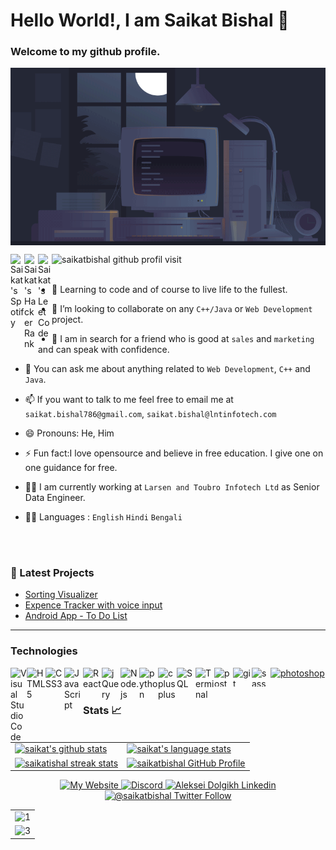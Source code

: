 # Hello World!, I am Saikat Bishal 👋
### Welcome to my github profile.

<img src = "https://github.com/saikatbishal/saikatbishal/blob/master/ezgif.com-gif-maker.gif" width ="700px" alt ="Saikat is coding!!" align = "middle"></img>
<br />
<!-- ![](https://camo.githubusercontent.com/e95508d1d417e64aaa73df8f096ab766634ca921/68747470733a2f2f6b6f6d617265762e636f6d2f67687076632f3f757365726e616d653d7361696b617462697368616c266c6162656c3d50726f66696c652b56696577732b546f646179) -->

<img src="https://komarev.com/ghpvc/?username=saikatbishal&label=PEOPLE%20VISIT%20THIS%20PROFILE&color=blueviolet&style=flat-square" alt="saikatbishal github profil visit" />


<a href="https://open.spotify.com/user/gs664afjszbfev7wyf63xn9l8">
  <img align="left" alt="Saikat's Spotify" width="22px" src="https://play-lh.googleusercontent.com/UrY7BAZ-XfXGpfkeWg0zCCeo-7ras4DCoRalC_WXXWTK9q5b0Iw7B0YQMsVxZaNB7DM" />
<a href="https://www.hackerrank.com/bored_boy">
  <img align="left" alt="Saikat's HackerRank" width="22px" src="https://cdn.worldvectorlogo.com/logos/hackerrank.svg" /></a>
  
  <a href="https://leetcode.com/saikatbishal/">
  <img align="left" alt="Saikat's LeetCode" width="22px" src="https://cdn.iconscout.com/icon/free/png-64/leetcode-3628885-3030025.png" /></a>
<br/>
  <br/>
  
- 🌱 Learning to code and of course to live life to the fullest.

- 👯 I’m looking to collaborate on any `C++/Java` or `Web Development` project.

- 🤔 I am in search for a friend who is good at `sales` and `marketing` and can speak with confidence.

- 💬 You can ask me about anything related to `Web Development`, `C++` and `Java`.
      
      
- 📫 If you want to talk to me feel free to email me at `saikat.bishal786@gmail.com`, `saikat.bishal@lntinfotech.com`

- 😄 Pronouns:  He, Him

- ⚡ Fun fact:I love opensource and believe in free education. I give one on one guidance for free.

- 👨‍⚖️ I am currently working at `Larsen and Toubro Infotech Ltd` as Senior Data Engineer.
- 🙇‍♂️ Languages : `English` `Hindi` `Bengali`

<br />
<br />

### 📕 Latest Projects

<!-- PROJECT-LIST:START -->
- [Sorting Visualizer](https://sorting-algo-saikat.herokuapp.com/)
- [Expence Tracker with voice input](https://exp-track-saikat.herokuapp.com/)
- [Android App - To Do List](https://github.com/saikatbishal/NEW-DO-IT-App)
<!-- PROJECT-LIST:END -->

---

### Technologies

<img align="left" alt="Visual Studio Code" width="26px" src="https://external-content.duckduckgo.com/iu/?u=https%3A%2F%2Fe1.pngegg.com%2Fpngimages%2F354%2F761%2Fpng-clipart-visual-studio-code-icon-redesign-for-macos-vscode-blue-and-white-logo.png&f=1&nofb=1&ipt=8f6f7ee51faf74bc0a3c8b108fa4121c3e4d35185fc25ffe86da63926d537555&ipo=images" />
<img align="left" alt="HTML5" width="30px" src="https://external-content.duckduckgo.com/iu/?u=https%3A%2F%2Flogodix.com%2Flogo%2F470388.png&f=1&nofb=1&ipt=0b8c727dab796792bf4088a666b7d3371727897bdca0f14fed0b1fad092331ff&ipo=images" />
<img align="left" alt="CSS3" width="30px" src="https://external-content.duckduckgo.com/iu/?u=http%3A%2F%2Fdevlup.com%2Fwp-content%2Fuploads%2F2013%2F07%2Fcss-logo.jpg&f=1&nofb=1&ipt=1448a0e8eedf2583678142f5cf52a06bbb8ab8a3a3cf4b445e2a309d829f25bc&ipo=images" />
<img align="left" alt="JavaScript" width="30px" src="https://external-content.duckduckgo.com/iu/?u=https%3A%2F%2Flogos-download.com%2Fwp-content%2Fuploads%2F2019%2F01%2FJavaScript_Logo.png&f=1&nofb=1&ipt=f04157e0a890896bcfb93b56759769f12d8c1956ca4ada4ba3d9648762f5a500&ipo=images" />

<img align="left" alt="React" width="30px" src="https://external-content.duckduckgo.com/iu/?u=https%3A%2F%2Fwww.pngfind.com%2Fpngs%2Fm%2F685-6854994_react-logo-no-background-hd-png-download.png&f=1&nofb=1&ipt=342bbf5c304b72665bc07b9a44f451c696c39582be5ff4fec9c3affcd8a33b88&ipo=images" />
<img align="left" alt="jQuery" width="30px" src="https://cdn3.iconfinder.com/data/icons/popular-services-brands/512/jquery-512.png" />
<img align="left" alt="Node.js" width="30px" src="https://external-content.duckduckgo.com/iu/?u=https%3A%2F%2Fwww.pngfind.com%2Fpngs%2Fm%2F683-6833893_node-js-logo-png-transparent-png.png&f=1&nofb=1&ipt=b29c17e9e51e4e598bb1295c472a19d85d815e38ccccf52aebb0210bd88012a1&ipo=images" />
<img align="left" alt="python" width="30px" src="https://external-content.duckduckgo.com/iu/?u=https%3A%2F%2Fres.cloudinary.com%2Fteepublic%2Fimage%2Fprivate%2Fs--TwCcIoc_--%2Ft_Resized%2520Artwork%2Fc_fit%2Cg_north_west%2Ch_954%2Cw_954%2Fco_000000%2Ce_outline%3A48%2Fco_000000%2Ce_outline%3Ainner_fill%3A48%2Fco_ffffff%2Ce_outline%3A48%2Fco_ffffff%2Ce_outline%3Ainner_fill%3A48%2Fco_bbbbbb%2Ce_outline%3A3%3A1000%2Fc_mpad%2Cg_center%2Ch_1260%2Cw_1260%2Fb_rgb%3Aeeeeee%2Fc_limit%2Cf_jpg%2Ch_630%2Cq_90%2Cw_630%2Fv1520050660%2Fproduction%2Fdesigns%2F2416585_0.jpg&f=1&nofb=1&ipt=c1c476f2a27bafee1a9251c856b3f27999be2124e514f416ba87dac738a49948&ipo=images" />
<img align="left" alt="c plus plus" width="30px" src="https://external-content.duckduckgo.com/iu/?u=https%3A%2F%2Fw7.pngwing.com%2Fpngs%2F46%2F626%2Fpng-transparent-c-logo-the-c-programming-language-computer-icons-computer-programming-source-code-programming-miscellaneous-template-blue.png&f=1&nofb=1&ipt=628bfd59bed4a26cdb46d06b4360ae70754dff8cf9ef26a9f572b90dc0772287&ipo=images" />
<img align="left" alt="SQL" width="30px" src="https://external-content.duckduckgo.com/iu/?u=https%3A%2F%2Fclipground.com%2Fimages%2Fsql-logo-clipart.jpg&f=1&nofb=1&ipt=1fb2702cf38adcb20da7df303a82795f5b864383abdc9afead7c925231bd3500&ipo=images" />
<img align="left" alt="Terminal" width="30px" src="https://external-content.duckduckgo.com/iu/?u=https%3A%2F%2Fraw.githubusercontent.com%2Fgithub%2Fexplore%2Fd92924b1d925bb134e308bd29c9de6c302ed3beb%2Ftopics%2Fterminal%2Fterminal.png&f=1&nofb=1&ipt=a62851261aa85eef3fb2ffde52649ebc6a4d83ac7a1f8be3a81560c8a0ec8702&ipo=images" href="https://docs.microsoft.com/en-us/powershell/scripting/install/installing-powershell-core-on-windows?view=powershell-7.1" />
<a href="https://www.photoshop.com/en" target="_blank"> <img align "left" src="https://external-content.duckduckgo.com/iu/?u=http%3A%2F%2Fguiyuzhao.herokuapp.com%2Fassets%2Fimages%2Ffigma-logo.png&f=1&nofb=1&ipt=977e852f18389c302e1a8a58e88c1c538c47c6f7f7527489a4688a614591739f&ipo=images" alt="photoshop" width="30" height="30"/> </a> <a href="https://www.postgresql.org" target="_blank">
<a href="https://postman.com" target="_blank"> <img align="left" src="https://www.vectorlogo.zone/logos/getpostman/getpostman-icon.svg" alt="postman" width="30" height="30" margin ="10px"/> </a>
      <a href="https://git-scm.com/" target="_blank"> <img align ="left" src="https://www.vectorlogo.zone/logos/git-scm/git-scm-icon.svg" alt="git" width="30" height="30"/> </a>
 <a href = "https://sass-lang.com/" target ="_blank"> <img align ="left" src="https://www.svgrepo.com/show/374067/scss2.svg" alt="sass" width="30px" height="30px"/></a>
<br/>
<br/>

### Stats 📈
<table align="center" cellspacing="0" cellpadding="0" border="0">
   <tr>
    <td>
      <a href="https://github.com/saikatbishal" target="_blank">
        <img src="https://github-readme-stats.vercel.app/api?username=saikatbishal&show_icons=true&include_all_commits=true&theme=ayu-mirage&hide_border=true" alt="saikat's github stats">
      <a/>
    </td>
    <td>
      <a href="https://still-taiga-23032.herokuapp.com/" target="_blank">
        <img src="https://github-readme-stats.vercel.app/api/top-langs/?username=saikatbishal&theme=ayu-mirage&layout=compact&hide_border=true" alt="saikat's language stats">
      <a/>
    </td>
   </tr>
  <tr>
  <tr>
    <td>
      <a href="https://still-taiga-23032.herokuapp.com/" target="_blank">
        <img src="https://github-readme-streak-stats.herokuapp.com/?user=saikatbishal&theme=ayu-mirage&hide_border=true" alt="saikatishal streak stats">
      <a/>
    </td>
    <td>
      <a href="https://still-taiga-23032.herokuapp.com/" target="_blank">
        <img src="https://github-readme-stats.vercel.app/api/pin/?username=saikatbishal&repo=saikatbishal&theme=ayu-mirage&hide_border=true" alt="saikatbishal GitHub Profile">
      <a/>
    </td>
   </tr>
</table>
<p align="center">
  <a href="https://still-taiga-23032.herokuapp.com/" target="_blank">
    <img alt="My Website" src="https://img.shields.io/badge/Website%20resume%20of%20Saikat-FF6719?style=for-the-badge&logo=substack&logoColor=white">
   <a/>
  <a href="https://discord.gg/UMh8EASp7P" target="_blank">
    <img alt="Discord" src="https://img.shields.io/discord/826069747179061260?logo=discord&logoColor=white&style=for-the-badge">
   <a/>
  <a href="https://linkedin.com/in/saikat-bishal" target="_blank">
    <img alt="Aleksei Dolgikh Linkedin" src="https://img.shields.io/badge/LinkedIn-0077B5?style=for-the-badge&logo=linkedin&logoColor=white">
  <a/>
  <a href="https://twitter.com/thinwhiteframe" target="_blank">
    <img alt="@saikatbishal Twitter Follow" src="https://img.shields.io/twitter/follow/thinwhiteframe?style=social">
  <a/>
</p>
        <table>
  <tr>
    <td><img src="https://github-profile-summary-cards.vercel.app/api/cards/profile-details?username=saikatbishal&theme=monokai"  display=block width=100% height=auto  alt="1" ></td>
   </tr> 
   <tr>
      <td><img src="https://activity-graph.herokuapp.com/graph?username=saikatbishal&bg_color=1a1b27&color=be90f2&line=638fda&point=35aea1&area=true"  display=block width=100% height=auto alt="3" ></td>
  </td>
  </tr>
</table>
